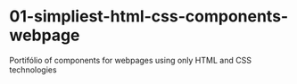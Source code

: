 # 01-simpliest-html-css-components-webpage
Portifólio of components for webpages using only HTML and CSS technologies
